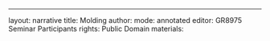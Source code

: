---
layout: narrative
title: Molding
author:
mode: annotated
editor: GR8975 Seminar Participants
rights: Public Domain
materials: 